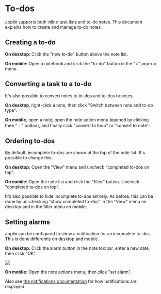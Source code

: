 # To-dos

Joplin supports both inline task lists and to-do notes. This document explains how to create and manage to-do notes.

## Creating a to-do

**On desktop:** Click the "new to-do" button above the note list.

**On mobile:** Open a notebook and click the "to-do" button in the "+" pop-up menu.

## Converting a task to a to-do

It's also possible to convert notes to to-dos and to-dos to notes.

**On desktop**, right-click a note, then click "Switch between note and to-do type":

**On mobile**, open a note, open the note action menu (opened by clicking thee "︙" button), and finally click "convert to todo" or "convert to note":

## Ordering to-dos

By default, incomplete to-dos are shown at the top of the note list. It's possible to change this.

**On desktop:** Open the "View" menu and uncheck "completed to-dos on top".

**On mobile:** Open the note list and click the "filter" button. Uncheck "completed to-dos on top".

It's also possible to hide incomplete to-dos entirely. As before, this can be done by un-checking "show completed to-dos" in the "View" menu on desktop and in the filter menu on mobile.


## Setting alarms

Joplin can be configured to show a notification for an incomplete to-dos. This is done differently on desktop and mobile.

**On desktop:** Click the alarm button in the note toolbar, enter a new date, then click "OK".

![](/images/to-dos/desktop-set-alarm.png)

**On mobile:** Open the note actions menu, then click "set alarm".

Also see [the notifications documentation](https://joplinapp.org/help/apps/notifications) for how notifications are displayed.
